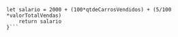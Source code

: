 ```function calculaSalario(qtdeCarrosVendidos, valorTotalVendas) {
let salario = 2000 + (100*qtdeCarrosVendidos) + (5/100 *valorTotalVendas)
    return salario
}```
